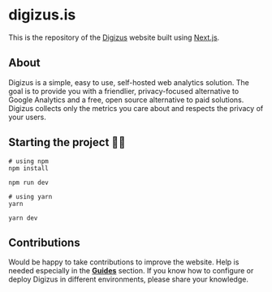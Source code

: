 
# digizus.is

This is the repository of the [Digizus](https://digizus.is) website built using [Next.js](https://nextjs.org/).

## About
Digizus is a simple, easy to use, self-hosted web analytics solution.
The goal is to provide you with a friendlier, privacy-focused alternative
to Google Analytics and a free, open source alternative to paid solutions.
Digizus collects only the metrics you care about and respects the privacy of your users.

## Starting the project 👨‍💻

```shell
# using npm
npm install

npm run dev
```
```shell
# using yarn
yarn

yarn dev
```

## Contributions

Would be happy to take contributions to improve the website. Help is needed especially in the [**Guides**](https://digizus.is/docs/guides/hosting) section.
If you know how to configure or deploy Digizus in different environments, please share your knowledge. 
